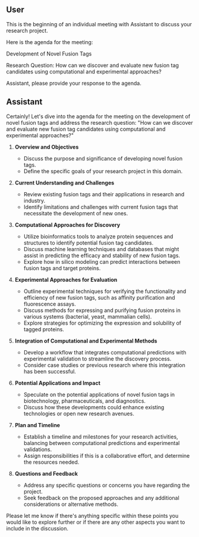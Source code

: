 ## User

This is the beginning of an individual meeting with Assistant to discuss your research project.

Here is the agenda for the meeting:

Development of Novel Fusion Tags

Research Question: How can we discover and evaluate new fusion tag candidates using computational and experimental approaches?

Assistant, please provide your response to the agenda.

## Assistant

Certainly! Let's dive into the agenda for the meeting on the development of novel fusion tags and address the research question: "How can we discover and evaluate new fusion tag candidates using computational and experimental approaches?"

1. **Overview and Objectives**
   - Discuss the purpose and significance of developing novel fusion tags.
   - Define the specific goals of your research project in this domain.

2. **Current Understanding and Challenges**
   - Review existing fusion tags and their applications in research and industry.
   - Identify limitations and challenges with current fusion tags that necessitate the development of new ones.

3. **Computational Approaches for Discovery**
   - Utilize bioinformatics tools to analyze protein sequences and structures to identify potential fusion tag candidates.
   - Discuss machine learning techniques and databases that might assist in predicting the efficacy and stability of new fusion tags.
   - Explore how in silico modeling can predict interactions between fusion tags and target proteins.

4. **Experimental Approaches for Evaluation**
   - Outline experimental techniques for verifying the functionality and efficiency of new fusion tags, such as affinity purification and fluorescence assays.
   - Discuss methods for expressing and purifying fusion proteins in various systems (bacterial, yeast, mammalian cells).
   - Explore strategies for optimizing the expression and solubility of tagged proteins.

5. **Integration of Computational and Experimental Methods**
   - Develop a workflow that integrates computational predictions with experimental validation to streamline the discovery process.
   - Consider case studies or previous research where this integration has been successful.

6. **Potential Applications and Impact**
   - Speculate on the potential applications of novel fusion tags in biotechnology, pharmaceuticals, and diagnostics.
   - Discuss how these developments could enhance existing technologies or open new research avenues.

7. **Plan and Timeline**
   - Establish a timeline and milestones for your research activities, balancing between computational predictions and experimental validations.
   - Assign responsibilities if this is a collaborative effort, and determine the resources needed.

8. **Questions and Feedback**
   - Address any specific questions or concerns you have regarding the project.
   - Seek feedback on the proposed approaches and any additional considerations or alternative methods.

Please let me know if there's anything specific within these points you would like to explore further or if there are any other aspects you want to include in the discussion.

